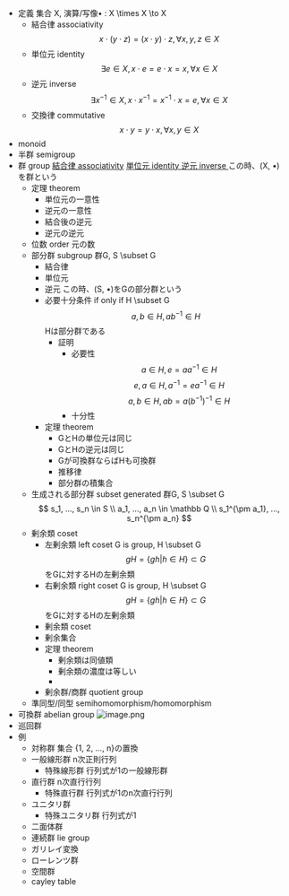 - 定義
    集合 X, 演算/写像• : X \times X \to X
    - 結合律 associativity
        $$
        x \cdot (y \cdot z) = (x \cdot y) \cdot z, \forall x,y,z \in X
        $$
    - 単位元 identity
        $$
        \exists e \in X, x \cdot e = e\cdot x=x, \forall x\in X
        $$
    - 逆元 inverse
        $$
        \exists x^{-1} \in X, x\cdot x^{-1} = x^{-1}\cdot x = e, \forall x \in X
        $$
    - 交換律 commutative
        $$
        x \cdot y = y \cdot x, \forall x, y \in X
        $$
- monoid
- 半群 semigroup
- 群 group
    [結合律 associativity](https://www.notion.so/associativity-216ec42dd04b8106a520c3fb451c844a?pvs=21) 
    [単位元 identity ](https://www.notion.so/identity-216ec42dd04b8157b94cf393ea70e686?pvs=21) 
    [逆元 inverse ](https://www.notion.so/inverse-216ec42dd04b817fb6c9dd366379a23f?pvs=21) 
    この時、(X, •)を群という
    - 定理 theorem
        - 単位元の一意性
        - 逆元の一意性
        - 結合後の逆元
        - 逆元の逆元
    - 位数 order
        元の数
    - 部分群 subgroup
        群G, S \subset G
        - 結合律
        - 単位元
        - 逆元
        この時、(S, •)をGの部分群という
        - 必要十分条件 if only if
            H \subset G
            $$
            a, b \in H, ab^{-1} \in H
            $$
            Hは部分群である
            - 証明
                - 必要性
                    $$
                    a \in H, e = aa^{-1} \in H
                    $$
                    $$
                    e, a \in H, a^{-1}= ea^{-1} \in H
                    $$
                    $$
                    a, b \in H, ab = a(b^{-1})^{-1} \in H
                    $$
                - 十分性
        - 定理 theorem
            - GとHの単位元は同じ
            - GとHの逆元は同じ
            - Gが可換群ならばHも可換群
            - 推移律
            - 部分群の積集合
    - 生成される部分群 subset generated
        群G, S \subset G
        $$
        s_1, ..., s_n \in S \\
        a_1, ..., a_n \in \mathbb Q \\
        s_1^{\pm a_1}, ..., s_n^{\pm a_n}
        $$
    - 剰余類 coset
        - 左剰余類 left coset
            G is group, H \subset G
            $$
            gH = \{gh|h \in H\} \subset G
            $$
            をGに対するHの左剰余類
        - 右剰余類 right coset
            G is group, H \subset G
            $$
            gH = \{gh|h \in H\} \subset G
            $$
            をGに対するHの左剰余類
        - 剰余類 coset
        - 剰余集合
        - 定理 theorem
            - 剰余類は同値類
            - 剰余類の濃度は等しい
            - 
        - 剰余群/商群 quotient group
    - 準同型/同型 semihomomorphism/homomorphism
- 可換群 abelian group
![image.png](学問%20academics/notion/math/ExportBlock-cb2c20a1-8e45-4a53-98cb-57377ce1c41e-Part-1/image%206.png)
- 巡回群
- 例
    - 対称群
        集合 {1, 2, …, n}の置換
    - 一般線形群
        n次正則行列
        - 特殊線形群
            行列式が1の一般線形群
    - 直行群
        n次直行行列
        - 特殊直行群
            行列式が1のn次直行行列
    - ユニタリ群
        - 特殊ユニタリ群
            行列式が1
    - 二面体群
    - 連続群 lie group
    - ガリレイ変換
    - ローレンツ群
    - 空間群
    - cayley table